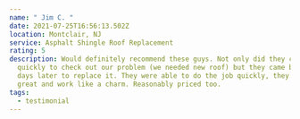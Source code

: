 ```yaml
---
name: " Jim C. "
date: 2021-07-25T16:56:13.502Z
location: Montclair, NJ
service: Asphalt Shingle Roof Replacement
rating: 5
description: Would definitely recommend these guys. Not only did they come out
  quickly to check out our problem (we needed new roof) but they came back a few
  days later to replace it. They were able to do the job quickly, they look
  great and work like a charm. Reasonably priced too.
tags:
  - testimonial
---
```

